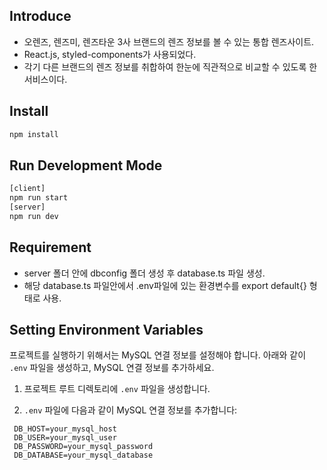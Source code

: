 
## Introduce

- 오렌즈, 렌즈미, 렌즈타운 3사 브랜드의 렌즈 정보를 볼 수 있는 통합 렌즈사이트.
- React.js, styled-components가 사용되었다.
- 각기 다른 브랜드의 렌즈 정보를 취합하여 한눈에 직관적으로 비교할 수 있도록 한 서비스이다.


## Install

```bash
npm install
```

## Run Development Mode

```bash
[client]
npm run start
[server]
npm run dev
```

## Requirement
 - server 폴더 안에 dbconfig 폴더 생성 후 database.ts 파일 생성.
 - 해당 database.ts 파일안에서 .env파일에 있는 환경변수를 export default{} 형태로 사용.

## Setting Environment Variables

프로젝트를 실행하기 위해서는 MySQL 연결 정보를 설정해야 합니다.
아래와 같이 `.env` 파일을 생성하고, MySQL 연결 정보를 추가하세요.

1. 프로젝트 루트 디렉토리에 `.env` 파일을 생성합니다.

2. `.env` 파일에 다음과 같이 MySQL 연결 정보를 추가합니다:

  ```dotenv
   DB_HOST=your_mysql_host
   DB_USER=your_mysql_user
   DB_PASSWORD=your_mysql_password
   DB_DATABASE=your_mysql_database
```

  
